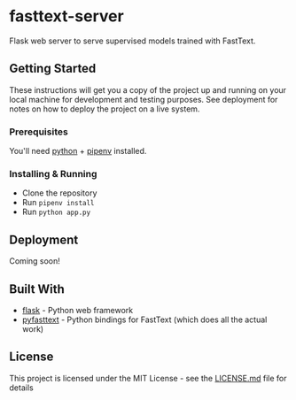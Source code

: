 # fasttext-server

Flask web server to serve supervised models trained with FastText.

## Getting Started

These instructions will get you a copy of the project up and running on your local machine for development and testing purposes. See deployment for notes on how to deploy the project on a live system.

### Prerequisites

You'll need [python](http://docs.python-guide.org/en/latest/starting/installation/) + [pipenv](https://docs.pipenv.org/) installed. 

### Installing & Running

* Clone the repository 
* Run `pipenv install`
* Run `python app.py`

## Deployment

Coming soon!

## Built With

* [flask](http://flask.pocoo.org/) - Python web framework
* [pyfasttext](https://github.com/vrasneur/pyfasttext) - Python bindings for FastText (which does all the actual work)

## License

This project is licensed under the MIT License - see the [LICENSE.md](LICENSE.md) file for details

